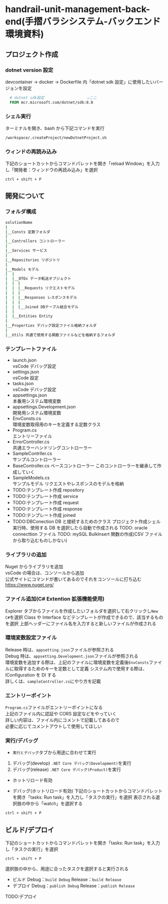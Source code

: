 # handrail-unit-management-back-end(手摺バラシシステム-バックエンド環境資料)

## プロジェクト作成

### dotnet version 設定

devcontainer → docker → Dockerfile 内「dotnet sdk 設定」に使用したいバージョンを設定

```Dockerfile
  # dotnet sdk設定                   ↓ここ
  FROM mcr.microsoft.com/dotnet/sdk:8.0
```

### シェル実行

ターミナルを開き、bash から下記コマンドを実行

```sh
/workspace/.createProject/newDotnetProject.sh
```

### ウィンドの再読み込み

下記のショートカットからコマンドパレットを開き「reload Window」を入力し「開発者：ウィンドウの再読み込み」を選択

```
ctrl + shift + P
```

## 開発について

### フォルダ構成

```bash
solutionName
|
|__Consts 定数フォルダ
|
|__Controllers コントローラー
|
|__Services サービス
|
|__Repositories リポジトリ
|
|__Models モデル
|  |
|  |__DTOs データ転送オブジェクト
|  |　|
|  |　|__Requests リクエストモデル
|  |　|
|  |　|__Responses レスポンスモデル
|  |　|
|  |　|__Joined DBテーブル結合モデル
|  |
|  |__Entities Entity
|
|__Properties デバッグ設定ファイル格納フォルダ
|
|__Utils 共通で使用する関数ファイルなどを格納するフォルダ
```

### テンプレートファイル

- launch.json  
  vsCode デバッグ設定
- settings.json  
  vsCode 設定
- tasks.json  
  vsCode デバッグ設定
- appsettings.json  
  本番用システム環境変数
- appsettings.Development.json  
  開発用システム環境変数
- EnvConsts.cs  
  環境変数取得用のキーを定義する定数クラス
- Program.cs  
  エントリーファイル
- ErrorController.cs  
  共通エラーハンドリングコントローラー
- SampleContrller.cs  
  サンプルコントローラー
- BaseController.cs
  ベースコントローラー
  このコントローラーを継承して作成していく
- SampleModels.cs  
  サンプルモデル
  リクエストやレスポンスのモデルを格納
- TODO:テンプレート作成 repository
- TODO:テンプレート作成 service
- TODO:テンプレート作成 request
- TODO:テンプレート作成 response
- TODO:テンプレート作成 joined
- TODO:DBConection
  DB と接続するためのクラス
  プロジェクト作成シェル実行時、使用する DB を選択したら自動で作成される
  TODO: oracle connecttion ファイル
  TODO: mySQL BulkInsert 関数の作成(CSV ファイルから取り込むものしかない)

### ライブラリの追加

Nuget からライブラリを追加  
vsCode の場合は、コンソールから追加  
公式サイトにコマンドが書いてあるのでそれをコンソールに打ち込む  
https://www.nuget.org/

### ファイル追加(C# Extention 拡張機能使用)

Explorer タブからファイルを作成したいフォルダを選択して右クリックし`New C#`を選択
Class や Interface などテンプレートが作成できるので、該当するものを選択
上部ヘッダーにファイル名を入力すると新しいファイルが作成される

### 環境変数設定ファイル

Release 時は、`appsetting.json`ファイルが参照される  
Debug 時は、`appsetting.Development.json`ファイルが参照される  
環境変数を追加する際は、上記のファイルに環境変数を定義後`EnvConsts`ファイルに取得するためのキーを定数として定義
システム内で使用する際は、IConfiguration を DI する  
詳しくは、`sampleController.cs`にやり方を記載

### エントリーポイント

`Program.cs`ファイルがエントリーポイントになる  
上記のファイル内に認証や CORS 設定などをやっていく  
詳しい内容は、ファイル内にコメントで記載してあるので  
必要に応じてコメントアウトして使用してほしい

### 実行/デバッグ

- `実行とデバッグ`タブから用途に合わせて実行

1. デバッグ(develop)
   `.NET Core デバッグ(Development)`を実行
2. デバッグ(release)
   `.NET Core デバッグ(Product)`を実行

- ホットリロード有効

- デバッグ(ホットリロード有効)
  下記のショートカットからコマンドパレットを開き「tasks: Run task」を入力し「タスクの実行」を選択
  表示される選択肢の中から「watch」を選択する

```
ctrl + shift + P
```

## ビルド/デプロイ

下記のショートカットからコマンドパレットを開き「tasks: Run task」を入力し「タスクの実行」を選択

```
ctrl + shift + P
```

選択肢の中から、用途に合ったタスクを選択すると実行される

- ビルド
  Debug：`build Debug`
  Release：`build Release`
- デプロイ
  Debug：`publish Debug`
  Release：`publish Release`

TODO:デプロイ
